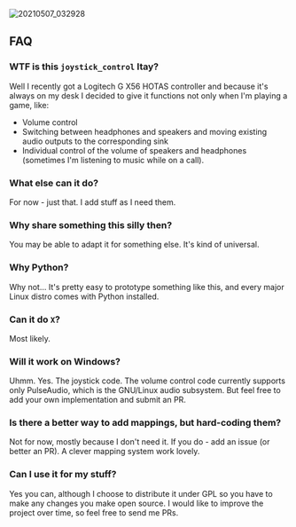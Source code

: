 ![20210507_032928](https://user-images.githubusercontent.com/2123767/117381465-cffa5c80-aee4-11eb-8e47-0c8790b86ac5.jpg)


## FAQ

### WTF is this `joystick_control` Itay?

Well I recently got a Logitech G X56 HOTAS controller and because it's always on
my desk I decided to give it functions not only when I'm playing a game, like:
* Volume control
* Switching between headphones and speakers and moving existing audio outputs to the corresponding sink
* Individual control of the volume of speakers and headphones (sometimes I'm listening to music while on a call).

### What else can it do?

For now - just that. I add stuff as I need them.

### Why share something this silly then?

You may be able to adapt it for something else. It's kind of universal.

### Why Python?

Why not... It's pretty easy to prototype something like this, and every major Linux distro comes with Python installed.

### Can it do `X`?

Most likely.

### Will it work on Windows?

Uhmm. Yes. The joystick code. The volume control code currently supports only PulseAudio, which is the GNU/Linux audio subsystem. But feel free to add your own implementation and submit an PR.

### Is there a better way to add mappings, but hard-coding them?

Not for now, mostly because I don't need it. If you do - add an issue (or better an PR). A clever mapping system work lovely.

### Can I use it for my stuff?

Yes you can, although I choose to distribute it under GPL so you have to make any changes you make open source. I would like to improve the project over time, so feel free to send me PRs.
